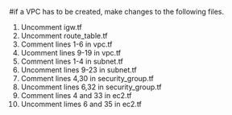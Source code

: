 #if a VPC has to be created, make changes to the following files.
1. Uncomment igw.tf
2. Uncomment route_table.tf
3. Comment lines 1-6 in vpc.tf
4. Ucomment lines 9-19 in vpc.tf
5. Comment lines 1-4 in subnet.tf
6. Uncomment lines 9-23 in subnet.tf
7. Comment lines 4,30 in security_group.tf
8. Uncomment lines 6,32 in security_group.tf
9. Comment lines 4 and 33 in ec2.tf
10. Uncomment limes 6 and 35 in ec2.tf